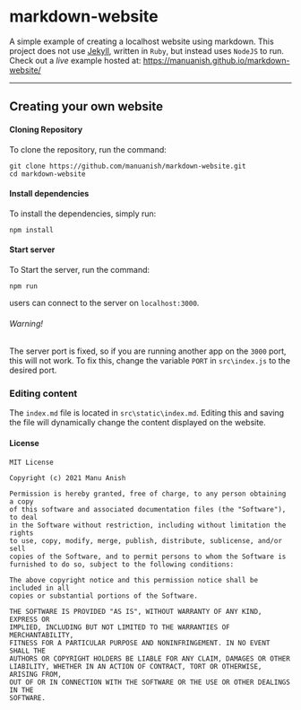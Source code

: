 # **markdown-website**
A simple example of creating a localhost website using markdown. This project does not use [Jekyll](https://github.com/jekyll/jekyll), written in `Ruby`, but instead uses `NodeJS` to run. Check out a *live* example hosted at: https://manuanish.github.io/markdown-website/

----

## **Creating your own website**
#### Cloning Repository
To clone the repository, run the command:
```
git clone https://github.com/manuanish/markdown-website.git
cd markdown-website
```
#### Install dependencies
To install the dependencies, simply run:
```
npm install
```
#### Start server
To Start the server, run the command:
```
npm run
```
users can connect to the server on `localhost:3000`.
###### Warning!
The server port is fixed, so if you are running another app on the `3000` port, this will not work. To fix this, change the variable `PORT` in `src\index.js` to the desired port.
### **Editing content**
The `index.md` file is located in `src\static\index.md`. Editing this and saving the file will dynamically change the content displayed on the website.


#### License
```
MIT License

Copyright (c) 2021 Manu Anish

Permission is hereby granted, free of charge, to any person obtaining a copy
of this software and associated documentation files (the "Software"), to deal
in the Software without restriction, including without limitation the rights
to use, copy, modify, merge, publish, distribute, sublicense, and/or sell
copies of the Software, and to permit persons to whom the Software is
furnished to do so, subject to the following conditions:

The above copyright notice and this permission notice shall be included in all
copies or substantial portions of the Software.

THE SOFTWARE IS PROVIDED "AS IS", WITHOUT WARRANTY OF ANY KIND, EXPRESS OR
IMPLIED, INCLUDING BUT NOT LIMITED TO THE WARRANTIES OF MERCHANTABILITY,
FITNESS FOR A PARTICULAR PURPOSE AND NONINFRINGEMENT. IN NO EVENT SHALL THE
AUTHORS OR COPYRIGHT HOLDERS BE LIABLE FOR ANY CLAIM, DAMAGES OR OTHER
LIABILITY, WHETHER IN AN ACTION OF CONTRACT, TORT OR OTHERWISE, ARISING FROM,
OUT OF OR IN CONNECTION WITH THE SOFTWARE OR THE USE OR OTHER DEALINGS IN THE
SOFTWARE.
```
